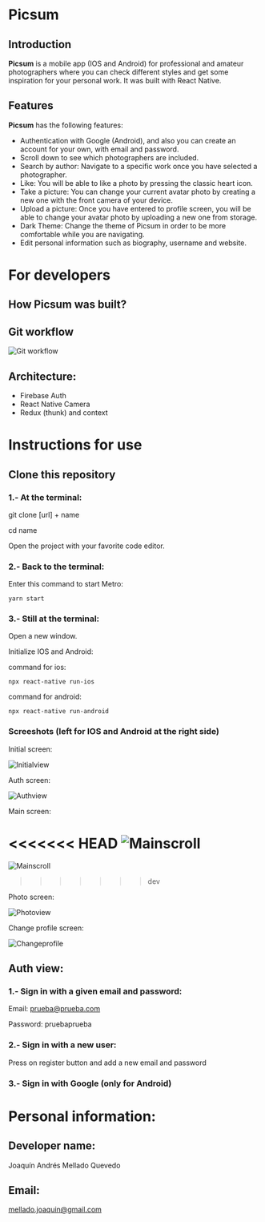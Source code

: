 # Picsum 
## Introduction
**Picsum** is a mobile app (IOS and Android) for professional and amateur photographers where you can check different styles and get some inspiration for your personal work. It was built with React Native.

## Features
**Picsum** has the following features:
- Authentication with Google (Android), and also you can create an account for your own, with email and password.
- Scroll down to see which photographers are included.
- Search by author: Navigate to a specific work once you have selected a photographer.
- Like: You will be able to like a photo by pressing the classic heart icon.
- Take a picture: You can change your current avatar photo by creating a new one with the front camera of your device.
- Upload a picture: Once you have entered to profile screen, you will be able to change your avatar photo by uploading a new one from storage.
- Dark Theme: Change the theme of Picsum in order to be more comfortable while you are navigating. 
- Edit personal information such as biography, username and website.

# For developers
## How **Picsum** was built?  
## Git workflow 
![Git workflow](./src/assets/gitworkflow.png)

## Architecture:

- Firebase Auth
- React Native Camera
- Redux (thunk) and context

# Instructions for use
## Clone this repository
### 1.- At the terminal: 
git clone [url] + name

cd name

Open the project with your favorite code editor.
### 2.- Back to the terminal:
Enter this command to start Metro:

`yarn start`

### 3.- Still at the terminal:
Open a new window.

Initialize IOS and Android:

command for ios: 

`npx react-native run-ios`

command for android: 

`npx react-native run-android`

### Screeshots (left for IOS and Android at the right side)
Initial screen:

![Initialview](./src/assets/initialview.png)

Auth screen:

![Authview](./src/assets/authview.png)

Main screen:

<<<<<<< HEAD
![Mainscroll](./src/assets/main.png)
=======
![Mainscroll](./src/assets/mainfinal.png)
>>>>>>> dev

Photo screen:

![Photoview](./src/assets/pictureview.png)

Change profile screen:

![Changeprofile](./src/assets/changeprofile.png)

## Auth view:
### 1.- Sign in with a given email and password:

Email: prueba@prueba.com

Password: pruebaprueba

### 2.- Sign in with a new user:

Press on register button and add a new email and password

### 3.- Sign in with Google (only for Android)

# Personal information: 
## Developer name:
Joaquín Andrés Mellado Quevedo
## Email:
mellado.joaquin@gmail.com



